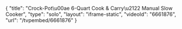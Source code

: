 {
    "title": "Crock-Pot\u00ae 6-Quart Cook & Carry\u2122 Manual Slow Cooker",
    "type": "solo",
    "layout": "iframe-static",
    "videoId": "6661876",
    "url": "\/tvpembed\/6661876"
}